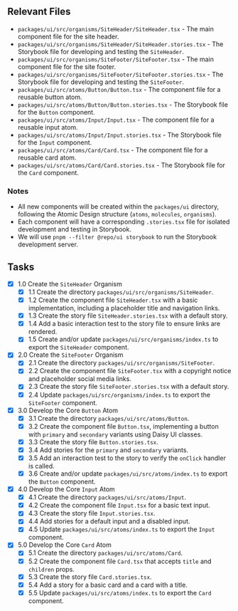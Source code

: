 ## Relevant Files

- `packages/ui/src/organisms/SiteHeader/SiteHeader.tsx` - The main component file for the site header.
- `packages/ui/src/organisms/SiteHeader/SiteHeader.stories.tsx` - The Storybook file for developing and testing the `SiteHeader`.
- `packages/ui/src/organisms/SiteFooter/SiteFooter.tsx` - The main component file for the site footer.
- `packages/ui/src/organisms/SiteFooter/SiteFooter.stories.tsx` - The Storybook file for developing and testing the `SiteFooter`.
- `packages/ui/src/atoms/Button/Button.tsx` - The component file for a reusable button atom.
- `packages/ui/src/atoms/Button/Button.stories.tsx` - The Storybook file for the `Button` component.
- `packages/ui/src/atoms/Input/Input.tsx` - The component file for a reusable input atom.
- `packages/ui/src/atoms/Input/Input.stories.tsx` - The Storybook file for the `Input` component.
- `packages/ui/src/atoms/Card/Card.tsx` - The component file for a reusable card atom.
- `packages/ui/src/atoms/Card/Card.stories.tsx` - The Storybook file for the `Card` component.

### Notes

- All new components will be created within the `packages/ui` directory, following the Atomic Design structure (`atoms`, `molecules`, `organisms`).
- Each component will have a corresponding `.stories.tsx` file for isolated development and testing in Storybook.
- We will use `pnpm --filter @repo/ui storybook` to run the Storybook development server.

## Tasks

- [x] 1.0 Create the `SiteHeader` Organism
  - [x] 1.1 Create the directory `packages/ui/src/organisms/SiteHeader`.
  - [x] 1.2 Create the component file `SiteHeader.tsx` with a basic implementation, including a placeholder title and navigation links.
  - [x] 1.3 Create the story file `SiteHeader.stories.tsx` with a default story.
  - [x] 1.4 Add a basic interaction test to the story file to ensure links are rendered.
  - [x] 1.5 Create and/or update `packages/ui/src/organisms/index.ts` to export the `SiteHeader` component.
- [x] 2.0 Create the `SiteFooter` Organism
  - [x] 2.1 Create the directory `packages/ui/src/organisms/SiteFooter`.
  - [x] 2.2 Create the component file `SiteFooter.tsx` with a copyright notice and placeholder social media links.
  - [x] 2.3 Create the story file `SiteFooter.stories.tsx` with a default story.
  - [x] 2.4 Update `packages/ui/src/organisms/index.ts` to export the `SiteFooter` component.
- [x] 3.0 Develop the Core `Button` Atom
  - [x] 3.1 Create the directory `packages/ui/src/atoms/Button`.
  - [x] 3.2 Create the component file `Button.tsx`, implementing a button with `primary` and `secondary` variants using Daisy UI classes.
  - [x] 3.3 Create the story file `Button.stories.tsx`.
  - [x] 3.4 Add stories for the `primary` and `secondary` variants.
  - [x] 3.5 Add an interaction test to the story to verify the `onClick` handler is called.
  - [x] 3.6 Create and/or update `packages/ui/src/atoms/index.ts` to export the `Button` component.
- [x] 4.0 Develop the Core `Input` Atom
  - [x] 4.1 Create the directory `packages/ui/src/atoms/Input`.
  - [x] 4.2 Create the component file `Input.tsx` for a basic text input.
  - [x] 4.3 Create the story file `Input.stories.tsx`.
  - [x] 4.4 Add stories for a default input and a disabled input.
  - [x] 4.5 Update `packages/ui/src/atoms/index.ts` to export the `Input` component.
- [x] 5.0 Develop the Core `Card` Atom
  - [x] 5.1 Create the directory `packages/ui/src/atoms/Card`.
  - [x] 5.2 Create the component file `Card.tsx` that accepts `title` and `children` props.
  - [x] 5.3 Create the story file `Card.stories.tsx`.
  - [x] 5.4 Add a story for a basic card and a card with a title.
  - [x] 5.5 Update `packages/ui/src/atoms/index.ts` to export the `Card` component.